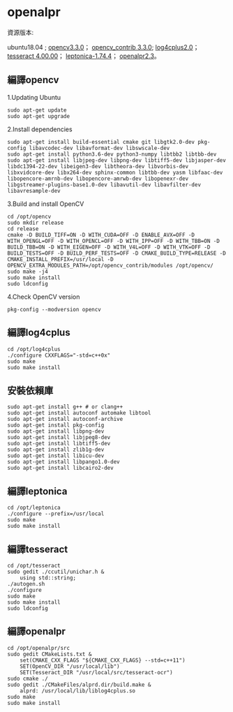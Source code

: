 # openalpr
資源版本:

ubuntu18.04 ; 
[opencv3.3.0](https://github.com/opencv/opencv/archive/3.3.0.zip)；
[opencv_contrib 3.3.0](https://github.com/opencv/opencv_contrib/releases?after=3.4.3);
[log4cplus2.0](https://sourceforge.net/projects/log4cplus/files/log4cplus-stable/2.0.0/log4cplus-2.0.0.zip/download)；
[tesseract 4.00.00](https://github.com/tesseract-ocr/tesseract/releases)；
[leptonica-1.74.4](https://github.com/DanBloomberg/leptonica/releases)；
[openalpr2.3](https://github.com/openalpr/openalpr/releases)。

編譯opencv
---
 1.Updating Ubuntu

  ```
  sudo apt-get update
  sudo apt-get upgrade
  ```
 2.Install dependencies
  ```
  sudo apt-get install build-essential cmake git libgtk2.0-dev pkg-config libavcodec-dev libavformat-dev libswscale-dev
  sudo apt-get install python3.6-dev python3-numpy libtbb2 libtbb-dev
  sudo apt-get install libjpeg-dev libpng-dev libtiff5-dev libjasper-dev libdc1394-22-dev libeigen3-dev libtheora-dev libvorbis-dev libxvidcore-dev libx264-dev sphinx-common libtbb-dev yasm libfaac-dev libopencore-amrnb-dev libopencore-amrwb-dev libopenexr-dev libgstreamer-plugins-base1.0-dev libavutil-dev libavfilter-dev libavresample-dev  
  ```
 3.Build and install OpenCV
  ```
  cd /opt/opencv
  sudo mkdir release
  cd release
  cmake -D BUILD_TIFF=ON -D WITH_CUDA=OFF -D ENABLE_AVX=OFF -D WITH_OPENGL=OFF -D WITH_OPENCL=OFF -D WITH_IPP=OFF -D WITH_TBB=ON -D BUILD_TBB=ON -D WITH_EIGEN=OFF -D WITH_V4L=OFF -D WITH_VTK=OFF -D BUILD_TESTS=OFF -D BUILD_PERF_TESTS=OFF -D CMAKE_BUILD_TYPE=RELEASE -D CMAKE_INSTALL_PREFIX=/usr/local -D OPENCV_EXTRA_MODULES_PATH=/opt/opencv_contrib/modules /opt/opencv/
  sudo make -j4
  sudo make install
  sudo ldconfig
  ```
 4.Check OpenCV version
  ```
  pkg-config --modversion opencv
  ```

編譯log4cplus
---
```
cd /opt/log4cplus
./configure CXXFLAGS="-std=c++0x"
sudo make
sudo make install
```

安裝依賴庫
---
```
sudo apt-get install g++ # or clang++
sudo apt-get install autoconf automake libtool
sudo apt-get install autoconf-archive
sudo apt-get install pkg-config
sudo apt-get install libpng-dev
sudo apt-get install libjpeg8-dev
sudo apt-get install libtiff5-dev
sudo apt-get install zlib1g-dev
sudo apt-get install libicu-dev
sudo apt-get install libpango1.0-dev
sudo apt-get install libcairo2-dev
```  
編譯leptonica
---
```
cd /opt/leptonica
./configure --prefix=/usr/local
sudo make
sudo make install
```
編譯tesseract
---
```
cd /opt/tesseract
sudo gedit ./ccutil/unichar.h &
    using std::string;
./autogen.sh
./configure
sudo make
sudo make install 
sudo ldconfig
```
編譯openalpr
---
```
cd /opt/openalpr/src
sudo gedit CMakeLists.txt &
    set(CMAKE_CXX_FLAGS "${CMAKE_CXX_FLAGS} --std=c++11")
    SET(OpenCV_DIR "/usr/local/lib")
    SET(Tesseract_DIR "/usr/local/src/tesseract-ocr")
sudo cmake ./
sudo gedit ./CMakeFiles/alprd.dir/build.make &
    alprd: /usr/local/lib/liblog4cplus.so
sudo make 
sudo make install
```
